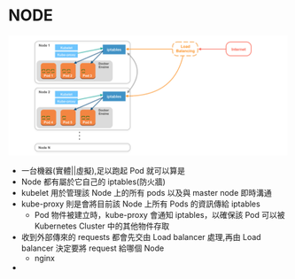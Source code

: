 # NODE

![架構](./kubernetes-orverview.png)

-   一台機器(實體||虛擬),足以跑起 Pod 就可以算是
-   Node 都有屬於它自己的 iptables(防火牆)
-   kubelet 用於管理該 Node 上的所有 pods 以及與 master node 即時溝通
-   kube-proxy 則是會將目前該 Node 上所有 Pods 的資訊傳給 iptables
    -   Pod 物件被建立時，kube-proxy 會通知 iptables，以確保該 Pod 可以被 Kubernetes Cluster 中的其他物件存取
-   收到外部傳來的 requests 都會先交由 Load balancer 處理,再由 Load balancer 決定要將 request 給哪個 Node
    -   nginx
-
